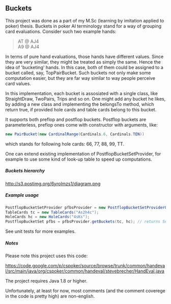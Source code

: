 ## Buckets

This project was done as a part of my M.Sc (learning by imitation applied to poker) thesis. Buckets in poker AI terminology stand for a way of grouping card evaluations. Consider such two example hands:

> AT @ AJ4 <br />
> A9 @ AJ4

In terms of pure hand evaluations, those hands have different values. Since they are very similar, they might be treated as simply the same. Hence the idea of 'bucketing' hands. In this case, both of them could be assigned to a bucket called, say, TopPairBucket. Such buckets not only make some computation easier, but they are far way similar to way people perceive card values.

In this implementation, each bucket is assosiated with a single class, like StraightDraw, TwoPairs, Trips and so on. One might add any bucket he likes, by adding a new class and implementing the belongsTo method, which return true, if provided hole cards and table cards belong to this bucket.

It supports both preflop and postflop buckets. Postflop buckets are parameterless, preflop ones come with constructor with arguments, like:

```java
new PairBucket(new CardinalRange(Cardinals.6, Cardinals.TEN))
```

which stands for following hole cards: 66, 77, 88, 99, TT.

One can extend existing implementation of PostflopBucketSetProvider, for example to use some kind of look-up table to speed up computations.

##### Buckets hierarchy

http://s3.postimg.org/6yrolmzs1/diagram.png

##### Example usage

```java
PostflopBucketSetProvider pfbsProvider = new PostflopBucketSetProviderGPImpl();
TableCards tc = new TableCards("As2h4c");
HoleCards hc = new HoleCards("4sKs");
PostflopBucketSet pfbs = pfbsProvider.getBuckets(tc, hc); // returns SecondHighPair_BackdoorFlushDraw
```

See unit tests for more examples.

##### Notes

Please note this project uses this code:

https://code.google.com/p/cspoker/source/browse/trunk/common/handeval/src/main/java/org/cspoker/common/handeval/stevebrecher/HandEval.java

The project requires Java 1.8 or higher.

Unfortunately, at least for now, most comments (and the comment coverege in the code is pretty high) are non-english.
